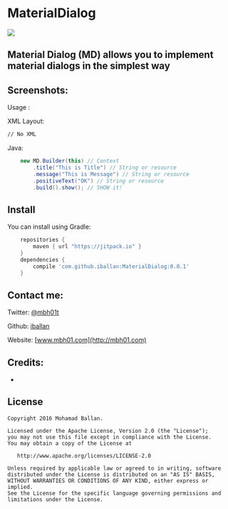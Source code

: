 MaterialDialog
==============

[![](https://jitpack.io/v/iballan/RateDialog.svg)](https://jitpack.io/#iballan/RateDialog)

## Material Dialog (MD) allows you to implement material dialogs in the simplest way

Screenshots:
--------



Usage :

XML Layout:
``` xml
// No XML
```

Java:
``` java
	new MD.Builder(this) // Context
		.title("This is Title") // String or resource
		.message("This is Message") // String or resource
		.positiveText("OK") // String or resource
		.build().show(); // SHOW it!
```

Install
--------

You can install using Gradle:

```gradle
	repositories {
	    maven { url "https://jitpack.io" }
	}
	dependencies {
	    compile 'com.github.iballan:MaterialDialog:0.0.1'
	}
```

Contact me:
--------

Twitter: [@mbh01t](https://twitter.com/mbh01t)

Github: [iballan](https://github.com/iballan)

Website: [www.mbh01.com](http://mbh01.com)

Credits:
--------

-

License
--------

    Copyright 2016 Mohamad Ballan.

    Licensed under the Apache License, Version 2.0 (the "License");
    you may not use this file except in compliance with the License.
    You may obtain a copy of the License at

       http://www.apache.org/licenses/LICENSE-2.0

    Unless required by applicable law or agreed to in writing, software
    distributed under the License is distributed on an "AS IS" BASIS,
    WITHOUT WARRANTIES OR CONDITIONS OF ANY KIND, either express or implied.
    See the License for the specific language governing permissions and
    limitations under the License.